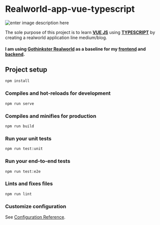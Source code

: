 # Realworld-app-vue-typescript

![enter image description here](https://raw.githubusercontent.com/gothinkster/realworld/master/media/realworld.png)

The sole purpose of this project is to learn **[VUE JS](vuejs.org/)** using **[TYPESCRIPT](https://www.typescriptlang.org/)** by creating a realworld application line medium/blog.

#### I am using **[Gothinkster Realworld](https://github.com/gothinkster/realworld)** as a baseline for my **[frontend](https://github.com/gothinkster/realworld-starter-kit/blob/master/FRONTEND_INSTRUCTIONS.md)** and **[backend](https://github.com/gothinkster/realworld/tree/master/api)**.

## Project setup
```
npm install
```

### Compiles and hot-reloads for development
```
npm run serve
```

### Compiles and minifies for production
```
npm run build
```

### Run your unit tests
```
npm run test:unit
```

### Run your end-to-end tests
```
npm run test:e2e
```

### Lints and fixes files
```
npm run lint
```

### Customize configuration
See [Configuration Reference](https://cli.vuejs.org/config/).
